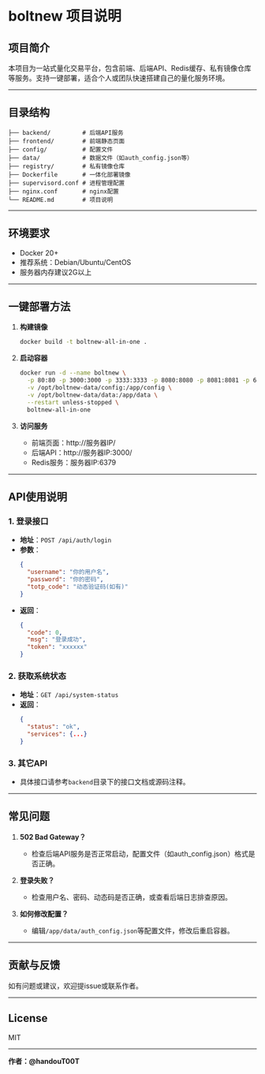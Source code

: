 # boltnew 项目说明

## 项目简介

本项目为一站式量化交易平台，包含前端、后端API、Redis缓存、私有镜像仓库等服务。支持一键部署，适合个人或团队快速搭建自己的量化服务环境。

---

## 目录结构

```
├── backend/         # 后端API服务
├── frontend/        # 前端静态页面
├── config/          # 配置文件
├── data/            # 数据文件（如auth_config.json等）
├── registry/        # 私有镜像仓库
├── Dockerfile       # 一体化部署镜像
├── supervisord.conf # 进程管理配置
├── nginx.conf       # nginx配置
└── README.md        # 项目说明
```

---

## 环境要求

- Docker 20+
- 推荐系统：Debian/Ubuntu/CentOS
- 服务器内存建议2G以上

---

## 一键部署方法

1. **构建镜像**
   ```bash
   docker build -t boltnew-all-in-one .
   ```

2. **启动容器**
   ```bash
   docker run -d --name boltnew \
     -p 80:80 -p 3000:3000 -p 3333:3333 -p 8080:8080 -p 8081:8081 -p 6379:6379 \
     -v /opt/boltnew-data/config:/app/config \
     -v /opt/boltnew-data/data:/app/data \
     --restart unless-stopped \
     boltnew-all-in-one
   ```

3. **访问服务**
   - 前端页面：http://服务器IP/
   - 后端API：http://服务器IP:3000/
   - Redis服务：服务器IP:6379

---

## API使用说明

### 1. 登录接口

- **地址**：`POST /api/auth/login`
- **参数**：
  ```json
  {
    "username": "你的用户名",
    "password": "你的密码",
    "totp_code": "动态验证码(如有)"
  }
  ```
- **返回**：
  ```json
  {
    "code": 0,
    "msg": "登录成功",
    "token": "xxxxxx"
  }
  ```

### 2. 获取系统状态

- **地址**：`GET /api/system-status`
- **返回**：
  ```json
  {
    "status": "ok",
    "services": {...}
  }
  ```

### 3. 其它API
- 具体接口请参考`backend`目录下的接口文档或源码注释。

---

## 常见问题

1. **502 Bad Gateway？**
   - 检查后端API服务是否正常启动，配置文件（如auth_config.json）格式是否正确。

2. **登录失败？**
   - 检查用户名、密码、动态码是否正确，或查看后端日志排查原因。

3. **如何修改配置？**
   - 编辑`/app/data/auth_config.json`等配置文件，修改后重启容器。

---

## 贡献与反馈

如有问题或建议，欢迎提issue或联系作者。

---

## License

MIT

---

**作者：@handouT00T** 